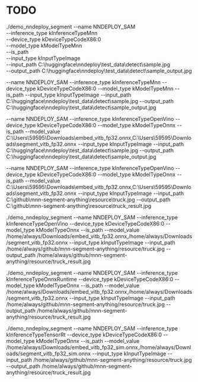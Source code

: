 # TODO

./demo_nndeploy_segment --name NNDEPLOY_SAM \
                       --inference_type kInferenceTypeMnn \
                       --device_type kDeviceTypeCodeX86:0 \
                       --model_type kModelTypeMnn \
                       --is_path \
                       --input_type kInputTypeImage \
                       --input_path C:\huggingface\nndeploy\test_data\detect\sample.jpg \
                       --output_path C:\huggingface\nndeploy\test_data\detect\sample_output.jpg


--name NNDEPLOY_SAM --inference_type kInferenceTypeMnn --device_type kDeviceTypeCodeX86:0 --model_type kModelTypeMnn --is_path --input_type kInputTypeImage --input_path C:\huggingface\nndeploy\test_data\detect\sample.jpg --output_path C:\huggingface\nndeploy\test_data\detect\sample_output.jpg

--name NNDEPLOY_SAM --inference_type kInferenceTypeOpenVino --device_type kDeviceTypeCodeX86:0 --model_type kModelTypeOnnx --is_path --model_value C:\Users\59595\Downloads\embed_vitb_fp32.onnx,C:\Users\59595\Downloads\segment_vitb_fp32.onnx --input_type kInputTypeImage --input_path C:\huggingface\nndeploy\test_data\detect\sample.jpg --output_path C:\huggingface\nndeploy\test_data\detect\sample_output.jpg

--name NNDEPLOY_SAM --inference_type kInferenceTypeOpenVino --device_type kDeviceTypeCodeX86:0 --model_type kModelTypeOnnx --is_path --model_value C:\Users\59595\Downloads\embed_vitb_fp32.onnx,C:\Users\59595\Downloads\segment_vitb_fp32.onnx --input_type kInputTypeImage --input_path C:\github\mnn-segment-anything\resource\truck.jpg --output_path C:\github\mnn-segment-anything\resource\truck_result.jpg

./demo_nndeploy_segment --name NNDEPLOY_SAM --inference_type kInferenceTypeOpenVino --device_type kDeviceTypeCodeX86:0 --model_type kModelTypeOnnx --is_path --model_value /home/always/Downloads/embed_vitb_fp32.onnx,/home/always/Downloads/segment_vitb_fp32.onnx --input_type kInputTypeImage --input_path /home/always/github/mnn-segment-anything/resource/truck.jpg --output_path /home/always/github/mnn-segment-anything/resource/truck_result.jpg


./demo_nndeploy_segment --name NNDEPLOY_SAM --inference_type kInferenceTypeOnnxRuntime --device_type kDeviceTypeCodeX86:0 --model_type kModelTypeOnnx --is_path --model_value /home/always/Downloads/embed_vitb_fp32.onnx,/home/always/Downloads/segment_vitb_fp32.onnx --input_type kInputTypeImage --input_path /home/always/github/mnn-segment-anything/resource/truck.jpg --output_path /home/always/github/mnn-segment-anything/resource/truck_result.jpg


./demo_nndeploy_segment --name NNDEPLOY_SAM --inference_type kInferenceTypeTensorRt --device_type kDeviceTypeCodeX86:0 --model_type kModelTypeOnnx --is_path --model_value /home/always/Downloads/embed_vitb_fp32_sim.onnx,/home/always/Downloads/segment_vitb_fp32_sim.onnx --input_type kInputTypeImage --input_path /home/always/github/mnn-segment-anything/resource/truck.jpg --output_path /home/always/github/mnn-segment-anything/resource/truck_result.jpg